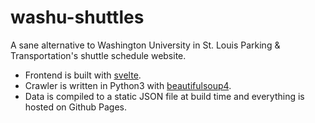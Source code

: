 # washu-shuttles

A sane alternative to Washington University in St. Louis Parking & Transportation's shuttle schedule website.

- Frontend is built with [svelte](https://svelte.dev/).
- Crawler is written in Python3 with [beautifulsoup4](https://beautiful-soup-4.readthedocs.io/en/latest/).
- Data is compiled to a static JSON file at build time and everything is hosted on Github Pages.

